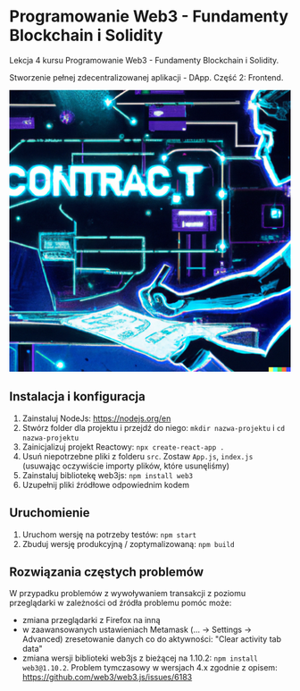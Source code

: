 # Programowanie Web3 - Fundamenty Blockchain i Solidity

Lekcja 4 kursu Programowanie Web3 - Fundamenty Blockchain i Solidity.

Stworzenie pełnej zdecentralizowanej aplikacji - DApp. Część 2: Frontend.

![dApp](../4-dapp.png)

## Instalacja i konfiguracja

1. Zainstaluj NodeJs: https://nodejs.org/en
2. Stwórz folder dla projektu i przejdź do niego: `mkdir nazwa-projektu` i `cd nazwa-projektu`
3. Zainicjalizuj projekt Reactowy: `npx create-react-app .`
4. Usuń niepotrzebne pliki z folderu `src`. Zostaw `App.js`, `index.js` (usuwając oczywiście importy plików, które usunęliśmy)
5. Zainstaluj bibliotekę web3js: `npm install web3`
6. Uzupełnij pliki źródłowe odpowiednim kodem

## Uruchomienie

1. Uruchom wersję na potrzeby testów: `npm start`
2. Zbuduj wersję produkcyjną / zoptymalizowaną: `npm build`

## Rozwiązania częstych problemów

W przypadku problemów z wywoływaniem transakcji z poziomu przeglądarki w zależności od źródła problemu pomóc może:

- zmiana przeglądarki z Firefox na inną
- w zaawansowanych ustawieniach Metamask (... -> Settings -> Advanced) zresetowanie danych co do aktywności: "Clear activity tab data"
- zmiana wersji biblioteki web3js z bieżącej na 1.10.2: `npm install web3@1.10.2`. Problem tymczasowy w wersjach 4.x zgodnie z opisem: https://github.com/web3/web3.js/issues/6183
